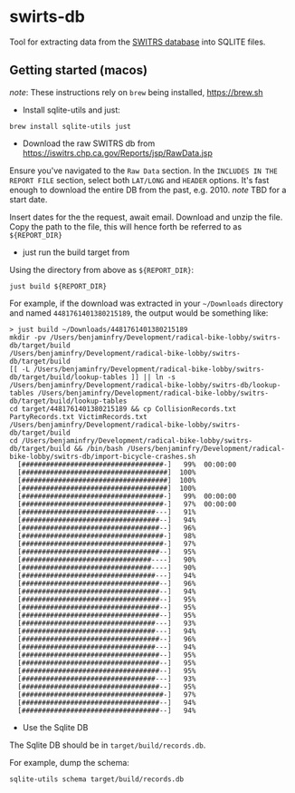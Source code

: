 # swirts-db

Tool for extracting data from the [SWITRS database](https://www.chp.ca.gov/programs-services/services-information/switrs-internet-statewide-integrated-traffic-records-system) into SQLITE files.

## Getting started (macos)

*note*: These instructions rely on `brew` being installed, https://brew.sh

- Install sqlite-utils and just:

```shell
brew install sqlite-utils just
```

- Download the raw SWITRS db from https://iswitrs.chp.ca.gov/Reports/jsp/RawData.jsp

Ensure you've navigated to the `Raw Data` section.
In the `INCLUDES IN THE REPORT FILE` section, select both `LAT/LONG` and `HEADER` options. It's fast enough to download the entire DB from the past, e.g. 2010. *note* TBD for a start date.

Insert dates for the the request, await email. Download and unzip the file. Copy the path to the file, this will hence forth be referred to as `${REPORT_DIR}`

- just run the build target from

Using the directory from above as `${REPORT_DIR}`:

```shell
just build ${REPORT_DIR}
```

For example, if the download was extracted in your `~/Downloads` directory and named `4481761401380215189`, the output would be something like:

```shell
> just build ~/Downloads/4481761401380215189
mkdir -pv /Users/benjaminfry/Development/radical-bike-lobby/switrs-db/target/build
/Users/benjaminfry/Development/radical-bike-lobby/switrs-db/target/build
[[ -L /Users/benjaminfry/Development/radical-bike-lobby/switrs-db/target/build/lookup-tables ]] || ln -s /Users/benjaminfry/Development/radical-bike-lobby/switrs-db/lookup-tables /Users/benjaminfry/Development/radical-bike-lobby/switrs-db/target/build/lookup-tables 
cd target/4481761401380215189 && cp CollisionRecords.txt PartyRecords.txt VictimRecords.txt /Users/benjaminfry/Development/radical-bike-lobby/switrs-db/target/build
cd /Users/benjaminfry/Development/radical-bike-lobby/switrs-db/target/build && /bin/bash /Users/benjaminfry/Development/radical-bike-lobby/switrs-db/import-bicycle-crashes.sh
  [###################################-]   99%  00:00:00
  [####################################]  100%
  [####################################]  100%          
  [####################################]  100%
  [###################################-]   99%  00:00:00
  [###################################-]   97%  00:00:00
  [#################################---]   91%
  [##################################--]   94%
  [##################################--]   96%
  [###################################-]   98%
  [###################################-]   97%
  [##################################--]   95%
  [################################----]   90%
  [################################----]   90%
  [#################################---]   94%
  [##################################--]   96%
  [##################################--]   94%
  [##################################--]   95%
  [##################################--]   95%
  [##################################--]   95%
  [#################################---]   93%
  [#################################---]   94%
  [##################################--]   96%
  [#################################---]   94%
  [##################################--]   95%
  [##################################--]   95%
  [##################################--]   95%
  [#################################---]   93%
  [##################################--]   95%
  [###################################-]   97%
  [##################################--]   94%
  [##################################--]   94%
```

- Use the Sqlite DB

The Sqlite DB should be in `target/build/records.db`.

For example, dump the schema:

```shell
sqlite-utils schema target/build/records.db
```

